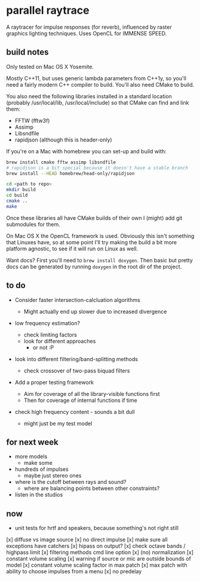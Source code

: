 parallel raytrace
=================

A raytracer for impulse responses (for reverb), influenced by raster graphics
lighting techniques. Uses OpenCL for IMMENSE SPEED.

build notes
-----------

Only tested on Mac OS X Yosemite.

Mostly C++11, but uses generic lambda parameters from C++1y, so you'll need a
fairly modern C++ compiler to build.
You'll also need CMake to build.

You also need the following libraries installed in a standard location (probably
/usr/local/lib, /usr/local/include) so that CMake can find and link them:
* FFTW (fftw3f)
* Assimp
* Libsndfile
* rapidjson (although this is header-only)

If you're on a Mac with homebrew you can set-up and build with:

```bash
brew install cmake fftw assimp libsndfile
# rapidjson is a bit special because it doesn't have a stable branch
brew install --HEAD homebrew/head-only/rapidjson

cd <path to repo>
mkdir build
cd build
cmake ..
make
```

Once these libraries all have CMake builds of their own I (might) add git
submodules for them.

On Mac OS X the OpenCL framework is used.
Obviously this isn't something that Linuxes have, so at some point I'll try
making the build a bit more platform agnostic, to see if it will run on Linux
as well.

Want docs?
First you'll need to `brew install doxygen`.
Then basic but pretty docs can be generated by running `doxygen` in the root
dir of the project.

to do
-----

* Consider faster intersection-calcluation algorithms
    * Might actually end up slower due to increased divergence

* low frequency estimation?
    * check limiting factors
    * look for different approaches
        * or not :P

* look into different filtering/band-splitting methods
    * check crossover of two-pass biquad filters

* Add a proper testing framework
    * Aim for coverage of all the library-visible functions first
    * Then for coverage of internal functions if time

* check high frequency content - sounds a bit dull
    * might just be my test model

for next week
-------------

* more models
    * make some
* hundreds of impulses
    * maybe just stereo ones
* where is the cutoff between rays and sound?
    * where are balancing points between other constraints?
* listen in the studios

now
---

* unit tests for hrtf and speakers, because something's not right still

[x] diffuse vs image source
[x] no direct impulse
[x] make sure all exceptions have catchers
[x] hipass on output?
[x] check octave bands / highpass limit
[x] filtering methods cmd line option
[x] (no) normalization
[x] constant volume scaling
[x] warning if source or mic are outside bounds of model
[x] constant volume scaling factor in max patch
[x] max patch with ability to choose impulses from a menu
[x] no predelay

